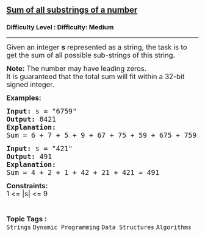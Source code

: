 <h2><a href="https://www.geeksforgeeks.org/problems/sum-of-all-substrings-of-a-number-1587115621/1">Sum of all substrings of a number</a></h2><h3>Difficulty Level : Difficulty: Medium</h3><hr><div class="problems_problem_content__Xm_eO"><p><span style="font-size: 18px;">Given an integer <strong>s</strong> represented as a string, the task is to get the sum of all possible sub-strings of this string.<br></span></p>
<p><span style="font-size: 18px;"><strong style="font-size: 18px;">Note:</strong><span style="font-size: 18px;"> The number may have leading zeros.</span><br><span style="font-size: 18px;">It is guaranteed that the total sum will fit within a 32-bit </span></span><span style="font-size: 18px;">signed integer.</span></p>
<p><span style="font-size: 18px;"><strong>Examples:</strong></span></p>
<pre><span style="font-size: 18px;"><strong>Input: </strong>s = "6759"
<strong>Output: </strong>8421<strong>
Explanation:<br></strong>Sum = 6 + 7 + 5 + 9 + 67 + 75 + 59 + 675 + 759 + 6759 = 8421</span>
</pre>
<pre><span style="font-size: 18px;"><strong>Input: </strong>s = "421"
<strong>Output: </strong>491<strong>
Explanation: <br></strong>Sum = 4 + 2 + 1 + 42 + 21 + 421 = 491</span></pre>
<p><span style="font-size: 18px;"><strong>Constraints:</strong><br>1 &lt;= |s| &lt;= 9</span></p></div><br><p><span style=font-size:18px><strong>Topic Tags : </strong><br><code>Strings</code>&nbsp;<code>Dynamic Programming</code>&nbsp;<code>Data Structures</code>&nbsp;<code>Algorithms</code>&nbsp;